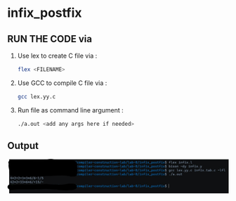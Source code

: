 # infix_postfix

<add description here>

## RUN THE CODE via 
1.  Use lex to create C file via : 
    ```bash
    flex <FILENAME>
    ```

2.  Use GCC to compile C file via :
    ```bash
    gcc lex.yy.c 
    ```

3. Run file as command line argument :
    ```bash
    ./a.out <add any args here if needed>
    ```

## Output

![infix_postfix output](../../images/lab-8/infix_postfix_output.jpg)

